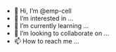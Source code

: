 - 👋 Hi, I’m @emp-cell
- 👀 I’m interested in ...
- 🌱 I’m currently learning ...
- 💞️ I’m looking to collaborate on ...
- 📫 How to reach me ...

<!---
emp-cell/emp-cell is a ✨ special ✨ repository because its `README.md` (this file) appears on your GitHub profile.
You can click the Preview link to take a look at your changes.
--->
